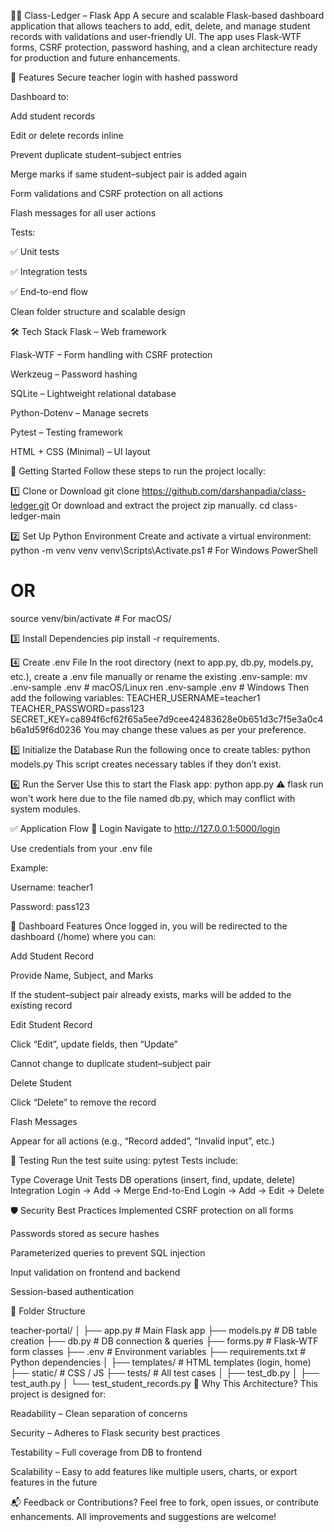 🧑‍🏫 Class-Ledger – Flask App
A secure and scalable Flask-based dashboard application that allows teachers to add, edit, delete, and manage student records with validations and user-friendly UI. The app uses Flask-WTF forms, CSRF protection, password hashing, and a clean architecture ready for production and future enhancements.

📌 Features
Secure teacher login with hashed password

Dashboard to:

Add student records

Edit or delete records inline

Prevent duplicate student–subject entries

Merge marks if same student–subject pair is added again

Form validations and CSRF protection on all actions

Flash messages for all user actions

Tests:

✅ Unit tests

✅ Integration tests

✅ End-to-end flow

Clean folder structure and scalable design

🛠️ Tech Stack
Flask – Web framework

Flask-WTF – Form handling with CSRF protection

Werkzeug – Password hashing

SQLite – Lightweight relational database

Python-Dotenv – Manage secrets

Pytest – Testing framework

HTML + CSS (Minimal) – UI layout

🚀 Getting Started
Follow these steps to run the project locally:

1️⃣ Clone or Download
git clone https://github.com/darshanpadia/class-ledger.git
Or download and extract the project zip manually.
cd class-ledger-main

2️⃣ Set Up Python Environment
Create and activate a virtual environment:
python -m venv venv
venv\Scripts\Activate.ps1   # For Windows PowerShell
# OR
source venv/bin/activate    # For macOS/

3️⃣ Install Dependencies
pip install -r requirements.

4️⃣ Create .env File
In the root directory (next to app.py, db.py, models.py, etc.), create a .env file manually or rename the existing .env-sample:
mv .env-sample .env  # macOS/Linux
ren .env-sample .env  # Windows
Then add the following variables:
TEACHER_USERNAME=teacher1
TEACHER_PASSWORD=pass123
SECRET_KEY=ca894f6cf62f65a5ee7d9cee42483628e0b651d3c7f5e3a0c4b6a1d59f6d0236
You may change these values as per your preference.

5️⃣ Initialize the Database
Run the following once to create tables:
python models.py
This script creates necessary tables if they don’t exist.

6️⃣ Run the Server
Use this to start the Flask app:
python app.py
⚠️ flask run won't work here due to the file named db.py, which may conflict with system modules.

✅ Application Flow
🔐 Login
Navigate to http://127.0.0.1:5000/login

Use credentials from your .env file

Example:

Username: teacher1

Password: pass123

🧾 Dashboard Features
Once logged in, you will be redirected to the dashboard (/home) where you can:

Add Student Record

Provide Name, Subject, and Marks

If the student–subject pair already exists, marks will be added to the existing record

Edit Student Record

Click “Edit”, update fields, then “Update”

Cannot change to duplicate student–subject pair

Delete Student

Click “Delete” to remove the record

Flash Messages

Appear for all actions (e.g., “Record added”, “Invalid input”, etc.)

🧪 Testing
Run the test suite using:
pytest
Tests include:

Type	Coverage
Unit Tests	DB operations (insert, find, update, delete)
Integration	Login → Add → Merge
End-to-End	Login → Add → Edit → Delete

🛡️ Security Best Practices Implemented
CSRF protection on all forms

Passwords stored as secure hashes

Parameterized queries to prevent SQL injection

Input validation on frontend and backend

Session-based authentication

🧩 Folder Structure

teacher-portal/
│
├── app.py                  # Main Flask app
├── models.py               # DB table creation
├── db.py                   # DB connection & queries
├── forms.py                # Flask-WTF form classes
├── .env                    # Environment variables
├── requirements.txt        # Python dependencies
│
├── templates/              # HTML templates (login, home)
├── static/                 # CSS / JS
├── tests/                  # All test cases
│   ├── test_db.py
│   ├── test_auth.py
│   └── test_student_records.py
🧠 Why This Architecture?
This project is designed for:

Readability – Clean separation of concerns

Security – Adheres to Flask security best practices

Testability – Full coverage from DB to frontend

Scalability – Easy to add features like multiple users, charts, or export features in the future

📬 Feedback or Contributions?
Feel free to fork, open issues, or contribute enhancements. All improvements and suggestions are welcome!